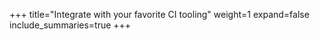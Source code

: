 +++
title="Integrate with your favorite CI tooling"
weight=1
expand=false
include_summaries=true
+++
